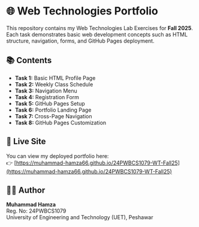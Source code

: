 # 🌐 Web Technologies Portfolio

This repository contains my Web Technologies Lab Exercises for **Fall 2025**.  
Each task demonstrates basic web development concepts such as HTML structure, navigation, forms, and GitHub Pages deployment.

## 📚 Contents
- **Task 1:** Basic HTML Profile Page  
- **Task 2:** Weekly Class Schedule  
- **Task 3:** Navigation Menu  
- **Task 4:** Registration Form  
- **Task 5:** GitHub Pages Setup  
- **Task 6:** Portfolio Landing Page  
- **Task 7:** Cross-Page Navigation  
- **Task 8:** GitHub Pages Customization  

## 🔗 Live Site
You can view my deployed portfolio here:  
👉 [https://muhammad-hamza66.github.io/24PWBCS1079-WT-Fall25](https://muhammad-hamza66.github.io/24PWBCS1079-WT-Fall25)

## 👨‍💻 Author
**Muhammad Hamza**  
Reg. No: 24PWBCS1079  
University of Engineering and Technology (UET), Peshawar
